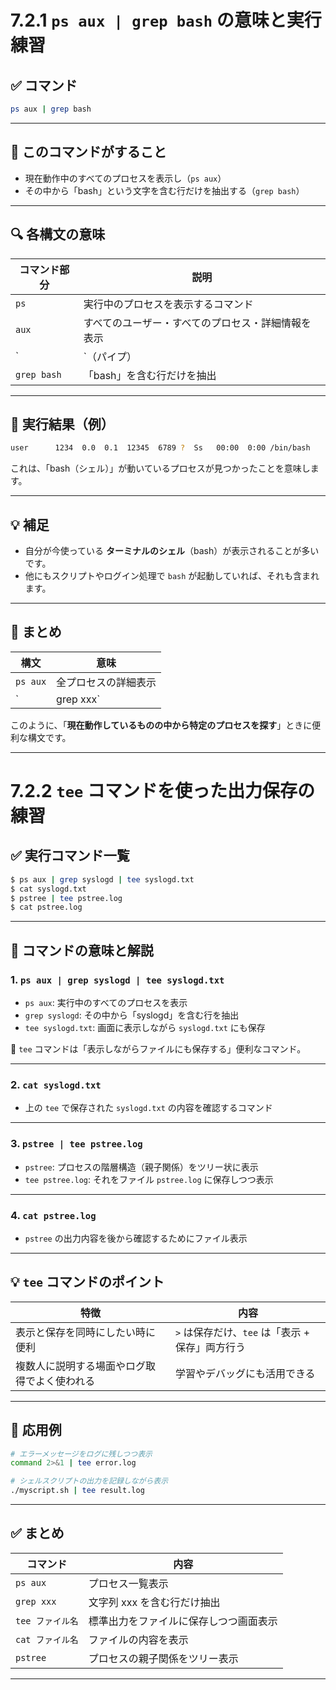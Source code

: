 # 7.2.1 `ps aux | grep bash` の意味と実行練習

## ✅ コマンド

```bash
ps aux | grep bash
```

---

## 🧠 このコマンドがすること

- 現在動作中のすべてのプロセスを表示し（`ps aux`）
- その中から「bash」という文字を含む行だけを抽出する（`grep bash`）

---

## 🔍 各構文の意味

| コマンド部分 | 説明 |
|--------------|------|
| `ps`         | 実行中のプロセスを表示するコマンド |
| `aux`        | すべてのユーザー・すべてのプロセス・詳細情報を表示 |
| `|`（パイプ）| 左側の出力を右側のコマンドに渡す |
| `grep bash`  | 「bash」を含む行だけを抽出 |

---

## 📌 実行結果（例）

```bash
user      1234  0.0  0.1  12345  6789 ?  Ss   00:00  0:00 /bin/bash
```

これは、「bash（シェル）」が動いているプロセスが見つかったことを意味します。

---

## 💡 補足

- 自分が今使っている **ターミナルのシェル**（bash）が表示されることが多いです。
- 他にもスクリプトやログイン処理で `bash` が起動していれば、それも含まれます。

---

## 📝 まとめ

| 構文 | 意味 |
|------|------|
| `ps aux` | 全プロセスの詳細表示 |
| `| grep xxx` | 「xxx」を含む行だけを表示 |

このように、「**現在動作しているものの中から特定のプロセスを探す**」ときに便利な構文です。

---

# 7.2.2 `tee` コマンドを使った出力保存の練習

## ✅ 実行コマンド一覧

```bash
$ ps aux | grep syslogd | tee syslogd.txt
$ cat syslogd.txt
$ pstree | tee pstree.log
$ cat pstree.log
```

---

## 🧠 コマンドの意味と解説

### 1. `ps aux | grep syslogd | tee syslogd.txt`

- `ps aux`: 実行中のすべてのプロセスを表示
- `grep syslogd`: その中から「syslogd」を含む行を抽出
- `tee syslogd.txt`: 画面に表示しながら `syslogd.txt` にも保存

📌 `tee` コマンドは「表示しながらファイルにも保存する」便利なコマンド。

---

### 2. `cat syslogd.txt`

- 上の `tee` で保存された `syslogd.txt` の内容を確認するコマンド

---

### 3. `pstree | tee pstree.log`

- `pstree`: プロセスの階層構造（親子関係）をツリー状に表示
- `tee pstree.log`: それをファイル `pstree.log` に保存しつつ表示

---

### 4. `cat pstree.log`

- `pstree` の出力内容を後から確認するためにファイル表示

---

## 💡 `tee` コマンドのポイント

| 特徴 | 内容 |
|------|------|
| 表示と保存を同時にしたい時に便利 | `>` は保存だけ、`tee` は「表示 + 保存」両方行う |
| 複数人に説明する場面やログ取得でよく使われる | 学習やデバッグにも活用できる |

---

## 📝 応用例

```bash
# エラーメッセージをログに残しつつ表示
command 2>&1 | tee error.log

# シェルスクリプトの出力を記録しながら表示
./myscript.sh | tee result.log
```

---

## ✅ まとめ

| コマンド | 内容 |
|----------|------|
| `ps aux` | プロセス一覧表示 |
| `grep xxx` | 文字列 xxx を含む行だけ抽出 |
| `tee ファイル名` | 標準出力をファイルに保存しつつ画面表示 |
| `cat ファイル名` | ファイルの内容を表示 |
| `pstree` | プロセスの親子関係をツリー表示 |

---
